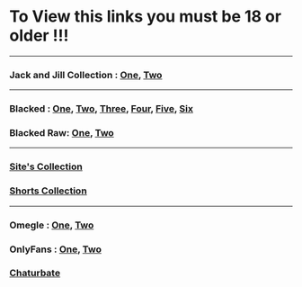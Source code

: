 # To View this links you must be 18 or older !!!
---

### Jack and Jill Collection : [One](https://do0od.com/f/v84k5p9swd), [Two](https://d000d.com/f/fgt8naq8ds)

---
### Blacked : [One](https://d0000d.com/f/ezd07sp7ke), [Two](https://d0000d.com/f/2o6xrjfd2z), [Three](https://d0000d.com/f/0vuhnw4s4h), [Four](https://d0000d.com/f/f3w0bnccx9), [Five](https://d0000d.com/f/jd3rg36u8v), [Six](https://d0000d.com/f/us8fu3z9zh)
### Blacked Raw: [One](https://d0000d.com/f/9xq06ysq78), [Two](https://d0000d.com/f/vzc98r0nyb)

---
### [Site's Collection](https://do0od.com/f/ag3hdmz6vd)

### [Shorts Collection](https://do0od.com/f/j3g2m5x2um)
---

### Omegle : [One](https://do0od.com/f/2s6osub0zi), [Two](https://do0od.com/f/lkus45qrnh)

### OnlyFans : [One](https://do0od.com/f/qrzwebeute), [Two](https://d000d.com/f/6v3m62yeox)

### [Chaturbate](https://do0od.com/f/7zmjx5dfqs)


